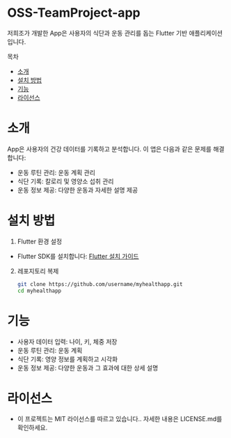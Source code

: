 # OSS-TeamProject-app

저희조가 개발한 App은 사용자의 식단과 운동 관리를 돕는 Flutter 기반 애플리케이션입니다.

 목차
- [소개](#소개)
- [설치 방법](#설치-방법)
- [기능](#기능)
- [라이선스](#라이선스)

# 소개
App은 사용자의 건강 데이터를 기록하고 분석합니다. 이 앱은 다음과 같은 문제를 해결합니다:
- 운동 루틴 관리: 운동 계획 관리
- 식단 기록: 칼로리 및 영양소 섭취 관리
- 운동 정보 제공: 다양한 운동과 자세한 설명 제공

# 설치 방법
1. Flutter 환경 설정
 - Flutter SDK를 설치합니다: [Flutter 설치 가이드](https://flutter.dev/docs/get-started)
2. 레포지토리 복제
   ```bash
   git clone https://github.com/username/myhealthapp.git
   cd myhealthapp
   
# 기능
- 사용자 데이터 입력: 나이, 키, 체중 저장
- 운동 루틴 관리: 운동 계획
- 식단 기록: 영양 정보를 계획하고 시각화
- 운동 정보 제공: 다양한 운동과 그 효과에 대한 상세 설명

# 라이선스
- 이 프로젝트는 MIT 라이선스를 따르고 있습니다.. 자세한 내용은 LICENSE.md를 확인하세요.